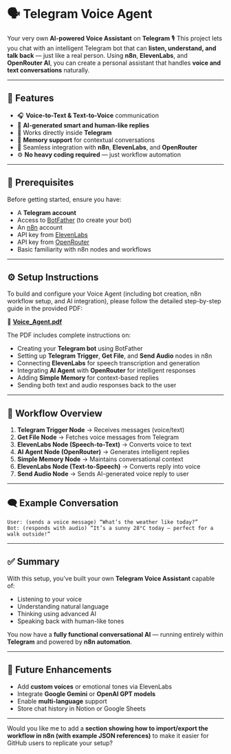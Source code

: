 

# 🗣️ Telegram Voice Agent

Your very own **AI-powered Voice Assistant** on **Telegram** 🎙
This project lets you chat with an intelligent Telegram bot that can **listen, understand, and talk back** — just like a real person.
Using **n8n**, **ElevenLabs**, and **OpenRouter AI**, you can create a personal assistant that handles **voice and text conversations** naturally.

---

## 🚀 Features

* 🎧 **Voice-to-Text & Text-to-Voice** communication
* 🤖 **AI-generated smart and human-like replies**
* 💬 Works directly inside **Telegram**
* 🧠 **Memory support** for contextual conversations
* 🔗 Seamless integration with **n8n**, **ElevenLabs**, and **OpenRouter**
* ⚙️ **No heavy coding required** — just workflow automation

---

## 🧩 Prerequisites

Before getting started, ensure you have:

* A **Telegram account**
* Access to [BotFather](https://telegram.me/BotFather) (to create your bot)
* An [n8n](https://n8n.io) account
* API key from [ElevenLabs](https://elevenlabs.io)
* API key from [OpenRouter](https://openrouter.ai)
* Basic familiarity with n8n nodes and workflows

---

## ⚙️ Setup Instructions

To build and configure your Voice Agent (including bot creation, n8n workflow setup, and AI integration),
please follow the detailed step-by-step guide in the provided PDF:

📘 **[Voice_Agent.pdf](./Voice_Agent.pdf)**

The PDF includes complete instructions on:

* Creating your **Telegram bot** using BotFather
* Setting up **Telegram Trigger**, **Get File**, and **Send Audio** nodes in n8n
* Connecting **ElevenLabs** for speech transcription and generation
* Integrating **AI Agent** with **OpenRouter** for intelligent responses
* Adding **Simple Memory** for context-based replies
* Sending both text and audio responses back to the user

---

## 🧠 Workflow Overview

1. **Telegram Trigger Node** → Receives messages (voice/text)
2. **Get File Node** → Fetches voice messages from Telegram
3. **ElevenLabs Node (Speech-to-Text)** → Converts voice to text
4. **AI Agent Node (OpenRouter)** → Generates intelligent replies
5. **Simple Memory Node** → Maintains conversational context
6. **ElevenLabs Node (Text-to-Speech)** → Converts reply into voice
7. **Send Audio Node** → Sends AI-generated voice reply to user

---

## 🗨️ Example Conversation

```
User: (sends a voice message) “What’s the weather like today?”
Bot: (responds with audio) “It’s a sunny 28°C today — perfect for a walk outside!”
```

---

## ✅ Summary

With this setup, you’ve built your own **Telegram Voice Assistant** capable of:

* Listening to your voice
* Understanding natural language
* Thinking using advanced AI
* Speaking back with human-like tones

You now have a **fully functional conversational AI** — running entirely within **Telegram** and powered by **n8n automation**.

---



## 🧩 Future Enhancements

* Add **custom voices** or emotional tones via ElevenLabs
* Integrate **Google Gemini** or **OpenAI GPT models**
* Enable **multi-language** support
* Store chat history in Notion or Google Sheets

---

Would you like me to add a **section showing how to import/export the workflow in n8n (with example JSON references)** to make it easier for GitHub users to replicate your setup?
